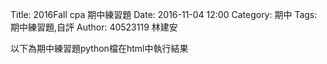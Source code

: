 Title: 2016Fall cpa 期中練習題
Date: 2016-11-04 12:00
Category: 期中
Tags: 期中練習題,自評
Author: 40523119 林建安


<!-- 導入 Brython 標準程式庫 -->
<script type="text/javascript" 
    src="https://cdn.rawgit.com/brython-dev/brython/master/www/src/brython_dist.js">
</script>

<!-- 啟動 Brython -->
<script>
window.onload=function(){
brython(1);
}
</script>

以下為期中練習題python檔在html中執行結果

<div id="container"></div>

<script type="text/python3">
from browser import document, html
container = document['container']
data = open("orig_list.txt").read()
container <= data
data = open("orig_list.txt").read()
line_list = data.splitlines()
count = 0
for line in line_list:
    each_line_list = line.split("\t")
    try:
        if "Obsoleted" in each_line_list[5]:
            count = count + 1
            print(each_line_list[0])
    except:
        pass
print(count)

</script>